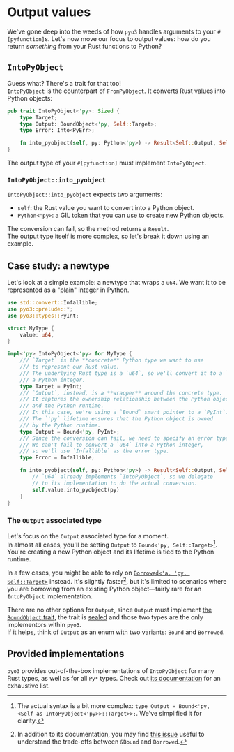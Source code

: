# Output values

We've gone deep into the weeds of how `pyo3` handles arguments to your `#[pyfunction]`s.
Let's now move our focus to output values: how do you return _something_ from your Rust functions to Python?

## `IntoPyObject`

Guess what? There's a trait for that too!\
`IntoPyObject` is the counterpart of `FromPyObject`. It converts Rust values into Python objects:

```rust
pub trait IntoPyObject<'py>: Sized {
    type Target;
    type Output: BoundObject<'py, Self::Target>;
    type Error: Into<PyErr>;

    fn into_pyobject(self, py: Python<'py>) -> Result<Self::Output, Self::Error>;
}
```

The output type of your `#[pyfunction]` must implement `IntoPyObject`.

### `IntoPyObject::into_pyobject`

`IntoPyObject::into_pyobject` expects two arguments:

- `self`: the Rust value you want to convert into a Python object.
- `Python<'py>`: a GIL token that you can use to create new Python objects.

The conversion can fail, so the method returns a `Result`.\
The output type itself is more complex, so let's break it down using an example.

## Case study: a newtype

Let's look at a simple example: a newtype that wraps a `u64`.
We want it to be represented as a "plain" integer in Python.

```rust
use std::convert::Infallible;
use pyo3::prelude::*;
use pyo3::types::PyInt;

struct MyType {
    value: u64,
}

impl<'py> IntoPyObject<'py> for MyType {
    /// `Target` is the **concrete** Python type we want to use
    /// to represent our Rust value.
    /// The underlying Rust type is a `u64`, so we'll convert it to a `PyInt`,
    /// a Python integer.
    type Target = PyInt;
    /// `Output`, instead, is a **wrapper** around the concrete type.
    /// It captures the ownership relationship between the Python object
    /// and the Python runtime.
    /// In this case, we're using a `Bound` smart pointer to a `PyInt`.
    /// The `'py` lifetime ensures that the Python object is owned 
    /// by the Python runtime.
    type Output = Bound<'py, PyInt>;
    /// Since the conversion can fail, we need to specify an error type.
    /// We can't fail to convert a `u64` into a Python integer,
    /// so we'll use `Infallible` as the error type.
    type Error = Infallible;

    fn into_pyobject(self, py: Python<'py>) -> Result<Self::Output, Self::Error> {
        // `u64` already implements `IntoPyObject`, so we delegate 
        // to its implementation to do the actual conversion.
        self.value.into_pyobject(py)
    }
}
```

### The `Output` associated type

Let's focus on the `Output` associated type for a moment.\
In almost all cases, you'll be setting `Output` to `Bound<'py, Self::Target>`[^syntax]. You're creating a new Python
object and its lifetime is tied to the Python runtime.

In a few cases, you might be able to rely on [`Borrowed<'a, 'py, Self::Target>`](https://docs.rs/pyo3/0.23.3/pyo3/prelude/struct.Borrowed.html)
instead.
It's slightly faster[^conversation], but it's limited to scenarios where you are borrowing from an existing Python object—fairly
rare for an `IntoPyObject` implementation.

There are no other options for `Output`, since `Output` must implement
[the `BoundObject` trait](https://docs.rs/pyo3/0.23.3/pyo3/trait.BoundObject.html),
the trait is [sealed](https://predr.ag/blog/definitive-guide-to-sealed-traits-in-rust/) and
those two types are the only implementors within `pyo3`.\
If it helps, think of `Output` as an enum with two variants: `Bound` and `Borrowed`.

## Provided implementations

`pyo3` provides out-of-the-box implementations of `IntoPyObject` for many Rust types, as well as for all `Py*` types.
Check out [its documentation](https://docs.rs/pyo3/0.23.3/pyo3/conversion/trait.IntoPyObject.html#foreign-impls)
for an exhaustive list.

[^syntax]: The actual syntax is a bit more complex: `type Output = Bound<'py, <Self as IntoPyObject<'py>>::Target>>;`.
We've simplified it for clarity.

[^conversation]: In addition to its documentation, you may find [this issue](https://github.com/PyO3/pyo3/issues/4467)
useful to understand the trade-offs between `&Bound` and `Borrowed`.
